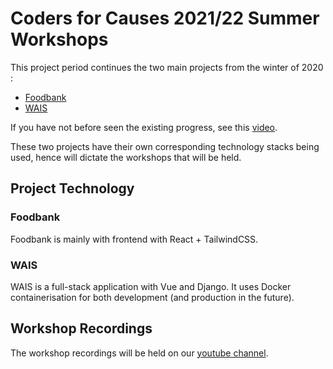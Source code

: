 # Coders for Causes 2021/22 Summer Workshops

This project period continues the two main projects from the winter of 2020 :

- [Foodbank](https://github.com/codersforcauses/foodbank)
- [WAIS](https://github.com/codersforcauses/wais)

If you have not before seen the existing progress, see this [video](https://www.youtube.com/watch?v=rOXT595PxvU).

These two projects have their own corresponding technology stacks being used, hence will dictate the workshops that will be held.

## Project Technology

### Foodbank
Foodbank is mainly with frontend with React + TailwindCSS.

### WAIS
WAIS is a full-stack application with Vue and Django. It uses Docker containerisation for both development (and production in the future).

## Workshop Recordings
The workshop recordings will be held on our [youtube channel](https://www.youtube.com/channel/UCp47I0qUXeGgSK0AtFJSkbQ).
